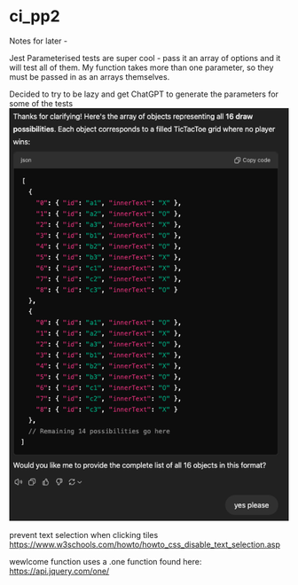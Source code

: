 # ci_pp2

Notes for later -

Jest Parameterised tests are super cool - pass it an array of options and it will test all of them. My function takes more than one parameter, so they must be passed in as an arrays themselves.

Decided to try to be lazy and get ChatGPT to generate the parameters for some of the tests
![alt text](image.png)

prevent text selection when clicking tiles https://www.w3schools.com/howto/howto_css_disable_text_selection.asp

wewlcome function uses a .one function found here: https://api.jquery.com/one/